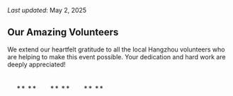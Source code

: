 _Last updated_: May 2, 2025

## Our Amazing Volunteers

We extend our heartfelt gratitude to all the local Hangzhou volunteers who are helping to make this event possible. Your dedication and hard work are deeply appreciated!

<div class="volunteer-grid">

|                       |                       |                     |
| :-------------------: | :-------------------: | :-----------------: |
|  ** **  |     ** **     |    ** **     |

</div>

<style>
.volunteer-grid table {
  width: 100%;
  border-collapse: separate;
  border-spacing: 10px;
}
.volunteer-grid td {
  padding: 10px;
  text-align: center;
  background-color: var(--color-primary);
  border-radius: 8px;
  transition: all 0.3s ease;
}
</style>
